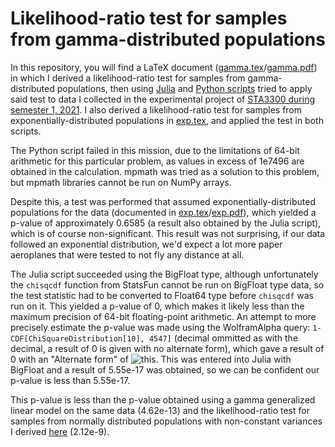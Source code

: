 # Likelihood-ratio test for samples from gamma-distributed populations
In this repository, you will find a LaTeX document ([gamma.tex](/gamma.tex)/[gamma.pdf](/gamma.pdf)) in which I derived a likelihood-ratio test for samples from gamma-distributed populations, then using [Julia](/solver.jl) and [Python scripts](/solver.py) tried to apply said test to data I collected in the experimental project of [STA3300 during semester 1, 2021](https://www.usq.edu.au/course/specification/2021/STA3300-S1-2021-ONC-TWMBA.html). I also derived a likelihood-ratio test for samples from exponentially-distributed populations in [exp.tex](/exp.tex), and applied the test in both scripts. 

The Python script failed in this mission, due to the limitations of 64-bit arithmetic for this particular problem, as values in excess of 1e7496 are obtained in the calculation. mpmath was tried as a solution to this problem, but mpmath libraries cannot be run on NumPy arrays. 

Despite this, a test was performed that assumed exponentially-distributed populations for the data (documented in [exp.tex](/exp.tex)/[exp.pdf](/exp.pdf)), which yielded a p-value of approximately 0.6585 (a result also obtained by the Julia script), which is of course non-significant. This result was not surprising, if our data followed an exponential distribution, we'd expect a lot more paper aeroplanes that were tested to not fly any distance at all. 

The Julia script succeeded using the BigFloat type, although unfortunately the `chisqcdf` function from StatsFun cannot be run on BigFloat type data, so the test statistic had to be converted to Float64 type before `chisqcdf` was run on it. This yielded a p-value of 0, which makes it likely less than the maximum precision of 64-bit floating-point arithmetic. An attempt to more precisely estimate the p-value was made using the WolframAlpha query: `1-CDF[ChiSquareDistribution[10], 4547]` (decimal ommitted as with the decimal, a result of 0 is given with no alternate form), which gave a result of 0 with an "Alternate form" of ![this](https://www5a.wolframalpha.com/Calculate/MSP/MSP160617fbed60g4a53087000048d962a2h9a789f5?MSPStoreType=image/gif&s=15). This was entered into Julia with BigFloat and a result of 5.55e-17 was obtained, so we can be confident our p-value is less than 5.55e-17. 

This p-value is less than the p-value obtained using a gamma generalized linear model on the same data (4.62e-13) and the likelihood-ratio test for samples from normally distributed populations with non-constant variances I derived [here](https://github.com/fusion809/LRT-normal-nonconst-var) (2.12e-9).